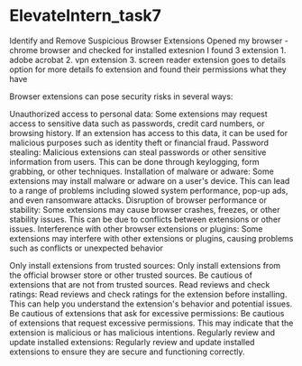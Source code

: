 # ElevateIntern_task7
Identify and Remove Suspicious Browser Extensions
Opened my browser - chrome browser and checked for installed extesnion
I found 3 extension 1. adobe acrobat 2. vpn extension 3. screen reader extension
goes to details option for more details fo extension and found their permissions what they have

Browser extensions can pose security risks in several ways:

Unauthorized access to personal data: Some extensions may request access to sensitive data such as passwords, credit card numbers, or browsing history. If an extension has access to this data, it can be used for malicious purposes such as identity theft or financial fraud.
Password stealing: Malicious extensions can steal passwords or other sensitive information from users. This can be done through keylogging, form grabbing, or other techniques.
Installation of malware or adware: Some extensions may install malware or adware on a user's device. This can lead to a range of problems including slowed system performance, pop-up ads, and even ransomware attacks.
Disruption of browser performance or stability: Some extensions may cause browser crashes, freezes, or other stability issues. This can be due to conflicts between extensions or other issues.
Interference with other browser extensions or plugins: Some extensions may interfere with other extensions or plugins, causing problems such as conflicts or unexpected behavior

Only install extensions from trusted sources: Only install extensions from the official browser store or other trusted sources. Be cautious of extensions that are not from trusted sources.
Read reviews and check ratings: Read reviews and check ratings for the extension before installing. This can help you understand the extension's behavior and potential issues.
Be cautious of extensions that ask for excessive permissions: Be cautious of extensions that request excessive permissions. This may indicate that the extension is malicious or has malicious intentions.
Regularly review and update installed extensions: Regularly review and update installed extensions to ensure they are secure and functioning correctly.
